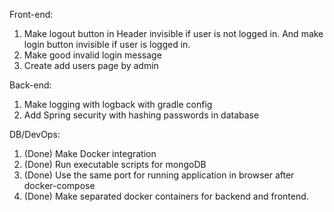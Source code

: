 Front-end:
1. Make logout button in Header invisible if user is not logged in. And make login button invisible if user is logged in.
2. Make good invalid login message
3. Create add users page by admin

Back-end:
1. Make logging with logback with gradle config
2. Add Spring security with hashing passwords in database

DB/DevOps:
1. (Done) Make Docker integration
2. (Done) Run executable scripts for mongoDB
3. (Done) Use the same port for running application in browser after docker-compose
4. (Done) Make separated docker containers for backend and frontend.